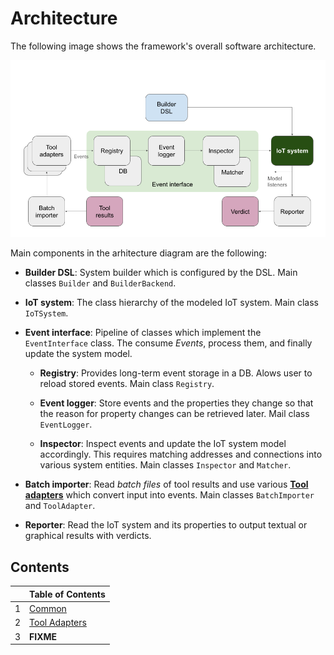 # Architecture

The following image shows the framework's overall software architecture.

![Architecture Diagram](../img/architecture.png)

Main components in the arhitecture diagram are the following:

 * **Builder DSL**: System builder which is configured by the DSL.
   Main classes `Builder` and `BuilderBackend`.

 * **IoT system**: The class hierarchy of the modeled IoT system.
   Main class `IoTSystem`.

 * **Event interface**: Pipeline of classes which implement the
   `EventInterface` class. The consume *Events*, process them, and
   finally update the system model.

   * **Registry**: Provides long-term event storage in a DB.
     Alows user to reload stored events.
     Main class `Registry`.

    * **Event logger**: Store events and the properties they change
      so that the reason for property changes can be retrieved later.
      Mail class `EventLogger`.

    * **Inspector**: Inspect events and update the IoT system model
      accordingly. This requires matching addresses and connections into
      various system entities.
      Main classes `Inspector` and `Matcher`.

  * **Batch importer**: Read *batch files* of tool results and use
    various [**Tool adapters**](Adapters.md) which convert input into events.
    Main classes `BatchImporter` and `ToolAdapter`.

  * **Reporter**: Read the IoT system and its properties to output
    textual or graphical results with verdicts.

## Contents
|   | Table of Contents |
|--:|:----------|
| 1 | [Common](Common.md) |
| 2 | [Tool Adapters](Adapters.md) |
| 3 | **FIXME** |

